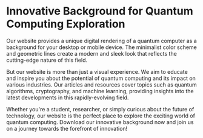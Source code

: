 <!--font:Montserrat-->

# Innovative Background for Quantum Computing Exploration

Our website provides a unique digital rendering of a quantum computer as a background for your desktop or mobile device. The minimalist color scheme and geometric lines create a modern and sleek look that reflects the cutting-edge nature of this field.

But our website is more than just a visual experience. We aim to educate and inspire you about the potential of quantum computing and its impact on various industries. Our articles and resources cover topics such as quantum algorithms, cryptography, and machine learning, providing insights into the latest developments in this rapidly-evolving field.

Whether you're a student, researcher, or simply curious about the future of technology, our website is the perfect place to explore the exciting world of quantum computing. Download our innovative background now and join us on a journey towards the forefront of innovation!

<!--

Write me markdown content of website with wallpaper:

"A wallpaper featuring a digital rendering of a quantum computer, with a minimalist color scheme and geometric lines."

The header of the page should not be copy of the text but rather a real content of the website which is using this wallpaper.


---


# Quantum Computing Wallpaper

Decorate your desktop or mobile device with our stunning wallpaper featuring a digital rendering of a quantum computer. The minimalist color scheme and geometric lines give this wallpaper a modern and sleek look that is sure to impress.

Whether you're a fan of quantum computing or just looking for a cool new wallpaper, this design is perfect for anyone who loves technology and innovation. Download it now and show off your love for the cutting-edge world of quantum computing!


---


Heading should not include word "wallpaper". The website should not be about the wallpaper itself, wallpaper is just a related background, rewrite whole content.


---


# Experience the Future of Computing with Our Quantum-Inspired Wallpaper

Our website offers a unique digital rendering of a quantum computer as a background for your desktop or mobile device. The minimalist color scheme and geometric lines create a sleek and modern look that is sure to impress.

But our website is more than just a wallpaper provider. We aim to bring you closer to the fascinating world of quantum computing and inspire you to explore its potential. Through our articles and resources, we offer insights into the latest developments in quantum technology and how it can transform various industries.

So why settle for a boring background when you can have a quantum-inspired one that not only looks great but also sparks your curiosity? Download our wallpaper now and join us on a journey towards the future of computing!


---


Heading should not include word "wallpaper". The website should not be about the wallpaper itself, wallpaper is just a related background, rewrite whole content.


---


# Quantum Computing: Exploring the Future of Technology

Our website offers a glimpse into the fascinating world of quantum computing, with a stunning digital rendering of a quantum computer as a background for your desktop or mobile device. The minimalist color scheme and geometric lines create a sleek and modern look that reflects the cutting-edge nature of this field.

But our website is more than just a visual experience. We aim to educate and inspire you about the potential of quantum computing and its impact on various industries. Our articles and resources cover topics such as quantum algorithms, quantum cryptography, and quantum machine learning, providing insights into the latest developments in this rapidly-evolving field.

Whether you're a student, researcher, or simply curious about the future of technology, our website is the perfect place to explore the exciting world of quantum computing. Download our quantum-inspired background now and join us on a journey towards the forefront of innovation!


---


Heading is too long, rewrite whole content.


---


# Discover the World of Quantum Computing with Our Innovative Background

Our website provides a unique digital rendering of a quantum computer as a background for your desktop or mobile device. The minimalist color scheme and geometric lines create a modern and sleek look that reflects the cutting-edge nature of this field.

But our website is more than just a visual experience. We aim to educate and inspire you about the potential of quantum computing and its impact on various industries. Our articles and resources cover topics such as quantum algorithms, cryptography, and machine learning, providing insights into the latest developments in this rapidly-evolving field.

Whether you're a student, researcher, or simply curious about the future of technology, our website is the perfect place to explore the exciting world of quantum computing. Download our innovative background now and join us on a journey towards the forefront of innovation!


---


Write me a Google font which is best fitting for the website.

Pick from the list:
- Lobster
- Open Sans
- Playfair Display
- Poppins
- Barlow Condensed
- Roboto
- Great Vibes
- Futura
- Orbitron
- Montserrat
- Dancing Script
- Lato
- Inter
- IBM Plex Sans
- Exo 2
- Alegreya
- Raleway


Write just the font name nothing else.


---


Montserrat

-->
